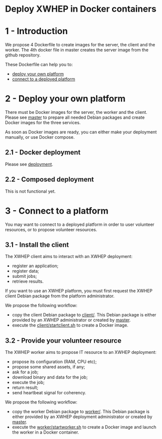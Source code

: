 Deploy XWHEP in Docker containers
=================================

# 1 - Introduction

We propose 4 Dockerfile to create images for the server, the client and the worker.
The 4th docker file in master creates the server image from the github repository.

These Dockerfile can help you to:
- [deploy your own platform](#2---deploy-your-own-platform)
- [connect to a deployed platform](#3---connect-to-a-platform)


# 2 - Deploy your own platform

There must be Docker images for the server, the worker and the client.
Please see [master](master/) to prepare all needed Debian packages
and create Docker images for the three services.

As soon as Docker images are ready, you can either make your deployment manually,
or use Docker compose.

## 2.1 - Docker deployment

Please see [deployment](deployment/).

## 2.2 - Composed deployment

This is not functional yet.


# 3 - Connect to a platform

You may want to connect to a deployed platform in order to user volunteer resources,
or to propose volunteer resources.

## 3.1 - Install the client

The XWHEP client aims to interact with an XWHEP deployment:
- register an application;
- register data;
- submit jobs;
- retrieve results.

If you want to use an XWHEP platform, you must first request the XWHEP client Debian package from the platform administrator.

We propose the following workflow:
- copy the client Debian package to [client/](client/).
  This Debian package is either provided by an XWHEP administrator or created by [master](master/).
- execute the [client/startclient.sh](client/startclient.sh) to create a Docker image.


## 3.2 - Provide your volunteer resource

The XWHEP worker aims to propose IT resource to an XWHEP deployment:
- propose its configuration (RAM, CPU etc);
- propose some shared assets, if any;
- ask for a job;
- download binary and data for the job;
- execute the job;
- return result;
- send heartbeat signal for coherency.

We propose the following workflow:
- copy the worker Debian package to [worker/](worker/). This Debian package is either provided by an XWHEP deployment administrator or created by [master](master/).
- execute the [worker/startworker.sh](worker/startworker.sh) to create a Docker image and launch the worker in a Docker container.

